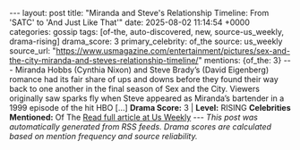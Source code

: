 --- layout: post title: "Miranda and Steve's Relationship Timeline: From 'SATC' to 'And Just Like That'" date: 2025-08-02 11:14:54 +0000 categories: gossip tags: [of-the, auto-discovered, new, source-us_weekly, drama-rising] drama_score: 3 primary_celebrity: of_the source: us_weekly source_url: "https://www.usmagazine.com/entertainment/pictures/sex-and-the-city-miranda-and-steves-relationship-timeline/" mentions: {of_the: 3} --- Miranda Hobbs (Cynthia Nixon) and Steve Brady’s (David Eigenberg) romance had its fair share of ups and downs before they found their way back to one another in the final season of Sex and the City. Viewers originally saw sparks fly when Steve appeared as Miranda’s bartender in a 1999 episode of the hit HBO […] **Drama Score:** 3 | **Level:** RISING **Celebrities Mentioned:** Of The [Read full article at Us Weekly](https://www.usmagazine.com/entertainment/pictures/sex-and-the-city-miranda-and-steves-relationship-timeline/) --- *This post was automatically generated from RSS feeds. Drama scores are calculated based on mention frequency and source reliability.*